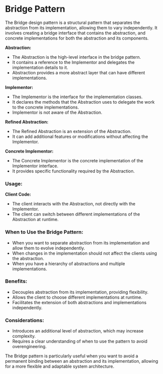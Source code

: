 # Bridge Pattern

The Bridge design pattern is a structural pattern that separates the abstraction from its implementation, allowing them to vary independently. It involves creating a bridge interface that contains the abstraction, and concrete implementations for both the abstraction and its components.

**Abstraction:**
- The Abstraction is the high-level interface in the bridge pattern.
- It contains a reference to the Implementor and delegates the implementation details to it.
- Abstraction provides a more abstract layer that can have different implementations.

**Implementor:**
- The Implementor is the interface for the implementation classes.
- It declares the methods that the Abstraction uses to delegate the work to the concrete implementations.
- Implementor is not aware of the Abstraction.

**Refined Abstraction:**
- The Refined Abstraction is an extension of the Abstraction.
- It can add additional features or modifications without affecting the Implementor.

**Concrete Implementor:**
- The Concrete Implementor is the concrete implementation of the Implementor interface.
- It provides specific functionality required by the Abstraction.

### Usage:

**Client Code:**
- The client interacts with the Abstraction, not directly with the Implementor.
- The client can switch between different implementations of the Abstraction at runtime.

### When to Use the Bridge Pattern:

- When you want to separate abstraction from its implementation and allow them to evolve independently.
- When changes in the implementation should not affect the clients using the abstraction.
- When you have a hierarchy of abstractions and multiple implementations.

### Benefits:

- Decouples abstraction from its implementation, providing flexibility.
- Allows the client to choose different implementations at runtime.
- Facilitates the extension of both abstractions and implementations independently.

### Considerations:

- Introduces an additional level of abstraction, which may increase complexity.
- Requires a clear understanding of when to use the pattern to avoid overengineering.

The Bridge pattern is particularly useful when you want to avoid a permanent binding between an abstraction and its implementation, allowing for a more flexible and adaptable system architecture.
